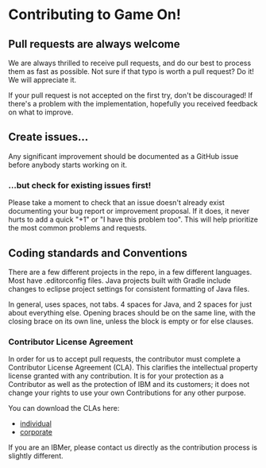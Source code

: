 # Contributing to Game On!

## Pull requests are always welcome

We are always thrilled to receive pull requests, and do our best to process them as fast as possible. Not sure if that typo is worth a pull request? Do it! We will appreciate it.

If your pull request is not accepted on the first try, don't be discouraged! If there's a problem with the implementation, hopefully you received feedback on what to improve.

## Create issues...

Any significant improvement should be documented as a GitHub issue before anybody starts working on it.

### ...but check for existing issues first!

Please take a moment to check that an issue doesn't already exist documenting your bug report or improvement proposal. If it does, it never hurts to add a quick "+1" or "I have this problem too". This will help prioritize the most common problems and requests.

## Coding standards and Conventions

There are a few different projects in the repo, in a few different languages. Most have .editorconfig files. Java projects built with Gradle include changes to eclipse project settings for consistent formatting of Java files.

In general, uses spaces, not tabs. 4 spaces for Java, and 2 spaces for just about everything else. Opening braces should be on the same line, with the closing brace on its own line, unless the block is empty or for else clauses.

### Contributor License Agreement

In order for us to accept pull requests, the contributor must complete
a Contributor License Agreement (CLA). This clarifies the intellectual 
property license granted with any contribution. It is for your protection as a 
Contributor as well as the protection of IBM and its customers; it does not 
change your rights to use your own Contributions for any other purpose.

You can download the CLAs here:

 - [individual](http://wasdev.github.io/legal/wasdev-cla-individual.pdf)
 - [corporate](http://wasdev.github.io/legal/wasdev-cla-corporate.pdf)

If you are an IBMer, please contact us directly as the contribution process is
slightly different.
